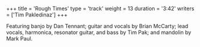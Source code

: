 +++
title = 'Rough Times'
type = 'track'
weight = 13
duration = '3:42'
writers = ['Tim Pakledinaz']
+++

Featuring banjo by Dan Tennant; guitar and vocals by Brian McCarty; lead vocals, harmonica, resonator guitar, and bass by Tim Pak; and mandolin by Mark Paul.
